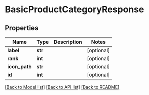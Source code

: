 # BasicProductCategoryResponse


## Properties
Name | Type | Description | Notes
------------ | ------------- | ------------- | -------------
**label** | **str** |  | [optional] 
**rank** | **int** |  | [optional] 
**icon_path** | **str** |  | [optional] 
**id** | **int** |  | [optional] 

[[Back to Model list]](../README.md#documentation-for-models) [[Back to API list]](../README.md#documentation-for-api-endpoints) [[Back to README]](../README.md)


